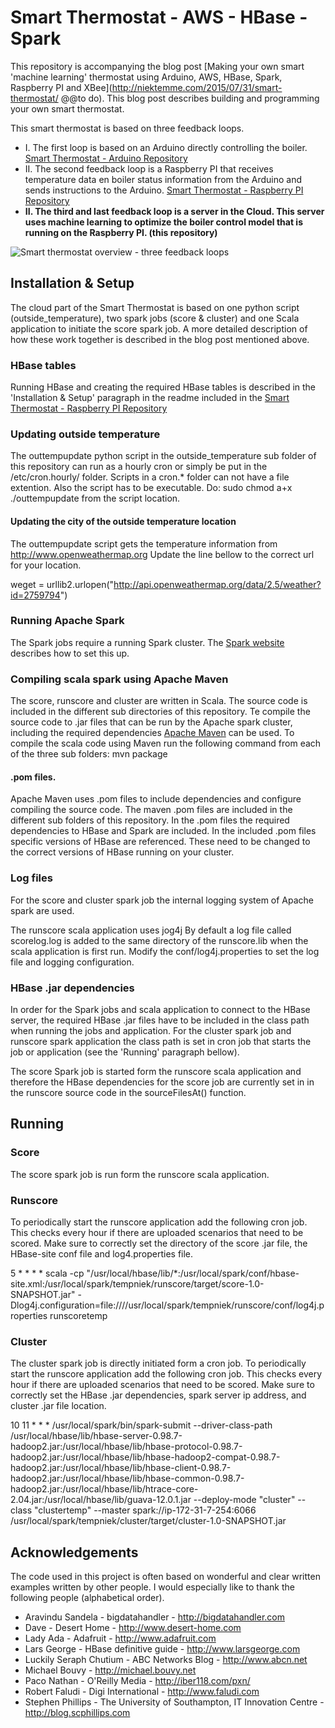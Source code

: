# Smart Thermostat - AWS - HBase - Spark

This repository is accompanying the blog post [Making your own smart 'machine learning' thermostat using Arduino, AWS, HBase, Spark, Raspberry PI and XBee](http://niektemme.com/2015/07/31/smart-thermostat/ @@to do). This blog post describes building and programming your own smart thermostat. 

This smart thermostat is based on three feedback loops. 
- I. The first loop is based on an Arduino directly controlling the boiler. [Smart Thermostat - Arduino Repository](https://github.com/niektemme/smarttherm-arduino)
- II. The second feedback loop is a Raspberry PI that receives temperature data en boiler status information from the Arduino and sends instructions to the Arduino. [Smart Thermostat - Raspberry PI Repository](https://github.com/niektemme/smarttherm-rpi)
- **II. The third and last feedback loop is a server in the Cloud. This server uses machine learning to optimize the boiler control model that is running on the Raspberry PI. (this repository)**

![Smart thermostat overview - three feedback loops](https://niektemme.files.wordpress.com/2015/07/schema_loop3.png)

## Installation & Setup
The cloud part of the Smart Thermostat is based on one python script (outside_temperature), two spark jobs (score & cluster) and one Scala application to initiate the score spark job. A more detailed description of how these work together is described in the blog post mentioned above. 

### HBase tables
Running HBase and creating the required HBase tables is described in the 'Installation & Setup' paragraph in the readme included in the [Smart Thermostat - Raspberry PI Repository](https://github.com/niektemme/smarttherm-rpi)

### Updating outside temperature
The outtempupdate python script in the outside_temperature sub folder of this repository can run as a hourly cron or simply be put in the /etc/cron.hourly/ folder. Scripts in a cron.* folder can not have a file extention. Also the script has to be executable. Do: sudo chmod a+x ./outtempupdate from the script location.

#### Updating the city of the outside temperature location
The outtempupdate script gets the temperature information from http://www.openweathermap.org Update the line bellow to the correct url for your location.

weget = urllib2.urlopen("http://api.openweathermap.org/data/2.5/weather?id=2759794")

### Running Apache Spark
The Spark jobs require a running Spark cluster. The [Spark website](https://spark.apache.org/docs/latest/cluster-overview.html) describes how to set this up.

### Compiling scala spark using Apache Maven
The score, runscore and cluster are written in Scala. The source code is included in the different sub directories of this repository. Te compile the source code to .jar files that can be run by the Apache spark cluster, including the required dependencies [Apache Maven](http://maven.apache.org) can be used. To compile the scala code using Maven run the following command from each of the three sub folders: mvn package

#### .pom files.
Apache Maven uses .pom files to include dependencies and configure compiling the source code.
The maven .pom files are included in the different sub folders of this repository. In the .pom files the required dependencies to HBase and Spark are included. In the included .pom files specific versions of HBase are referenced. These need to be changed to the correct versions of HBase running on your cluster.

### Log files
For the score and cluster spark job the internal logging system of Apache spark are used.

The runscore scala application uses jog4j By default a log file called scorelog.log is added to the same directory of the runscore.lib when the scala application is first run. Modify the conf/log4j.properties to set the log file and logging configuration.

### HBase .jar dependencies
In order for the Spark jobs and scala application to connect to the HBase server, the required HBase .jar files have to be included in the class path when running the jobs and application. For the cluster spark job and runscore spark application the class path is set in cron job that starts the job or application (see the 'Running' paragraph bellow).

The score Spark job is started form the runscore scala application and therefore the HBase dependencies for the score job are currently set in in the runscore source code in the sourceFilesAt() function. 

## Running

### Score
The score spark job is run form the runscore scala application.

### Runscore
To periodically start the runscore application add the following cron job. This checks every hour if there are uploaded scenarios that need to be scored. Make sure to correctly set the directory of the score .jar file, the HBase-site conf file and log4.properties file.

5 * * * * scala -cp "/usr/local/hbase/lib/*:/usr/local/spark/conf/hbase-site.xml:/usr/local/spark/tempniek/runscore/target/score-1.0-SNAPSHOT.jar" -Dlog4j.configuration=file:////usr/local/spark/tempniek/runscore/conf/log4j.properties runscoretemp

### Cluster
The cluster spark job is directly initiated form a cron job. To periodically start the runscore application add the following cron job. This checks every hour if there are uploaded scenarios that need to be scored. Make sure to correctly set the HBase .jar dependencies, spark server ip address, and cluster .jar file location.

10 11 * * * /usr/local/spark/bin/spark-submit --driver-class-path /usr/local/hbase/lib/hbase-server-0.98.7-hadoop2.jar:/usr/local/hbase/lib/hbase-protocol-0.98.7-hadoop2.jar:/usr/local/hbase/lib/hbase-hadoop2-compat-0.98.7-hadoop2.jar:/usr/local/hbase/lib/hbase-client-0.98.7-hadoop2.jar:/usr/local/hbase/lib/hbase-common-0.98.7-hadoop2.jar:/usr/local/hbase/lib/htrace-core-2.04.jar:/usr/local/hbase/lib/guava-12.0.1.jar --deploy-mode "cluster" --class "clustertemp" --master spark://ip-172-31-7-254:6066 /usr/local/spark/tempniek/cluster/target/cluster-1.0-SNAPSHOT.jar


## Acknowledgements
The code used in this project is often based on wonderful and clear written examples written by other people. I would especially like to thank the following people (alphabetical order).

- Aravindu Sandela - bigdatahandler - http://bigdatahandler.com
- Dave - Desert Home - http://www.desert-home.com
- Lady Ada - Adafruit - http://www.adafruit.com
- Lars George - HBase definitive guide - http://www.larsgeorge.com
- Luckily Seraph Chutium - ABC Networks Blog - http://www.abcn.net
- Michael Bouvy - http://michael.bouvy.net
- Paco Nathan - O'Reilly Media - http://iber118.com/pxn/
- Robert Faludi - Digi International - http://www.faludi.com
- Stephen Phillips - The University of Southampton, IT Innovation Centre  - http://blog.scphillips.com
